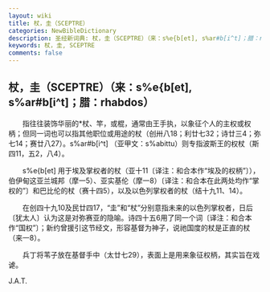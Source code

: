 ```yaml
---
layout: wiki
title: 杖，圭（SCEPTRE）
categories: NewBibleDictionary
description: 圣经新词典: 杖，圭（SCEPTRE）（来：s%e{b[et], s%ar#b[i^t]；腊：rhabdos）
keywords: 杖，圭, SCEPTRE
comments: false
---
```


## 杖，圭（SCEPTRE）（来：s%e{b[et], s%ar#b[i^t]；腊：rhabdos）

　　指往往装饰华丽的*杖、竿，或棍，通常由王手执，以象征个人的主权或权柄；但同一词也可以指其他职位或用途的杖（创卅八18；利廿七32；诗廿三4；弥七14；赛廿八27）。s%ar#b[i^t] （亚甲文：s%abittu）则专指波斯王的权杖（斯四11，五2，八4）。

　　s%e{b[et] 用于埃及掌权者的杖（亚十11〔译注：和合本作“埃及的权柄”〕），伯伊甸这亚兰城邦（摩一5）、亚实基伦（摩一8）〔译注：和合本在此两处均作“掌权的”〕和巴比伦的杖（赛十四5），以及以色列掌权者的杖（结十九11、14）。

　　在创四十九10及民廿四17，“圭”和“杖”分别意指未来的以色列掌权者，日后〔犹太人〕认为这是对弥赛亚的隐喻。诗四十五6用了同一个词〔译注：和合本作“国权”〕；新约曾援引这节经文，形容基督为神子，说祂国度的杖是正直的杖（来一8）。

　　兵丁将苇子放在基督手中（太廿七29），表面上是用来象征权柄，其实旨在戏谑。

J.A.T.








